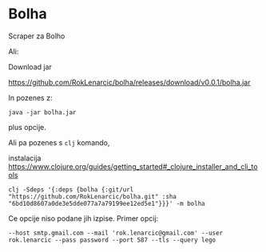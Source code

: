# Bolha

Scraper za Bolho

Ali:

Download jar

https://github.com/RokLenarcic/bolha/releases/download/v0.0.1/bolha.jar

In pozenes z:

```
java -jar bolha.jar
```

plus opcije.

Ali pa pozenes s `clj` komando, 

instalacija https://www.clojure.org/guides/getting_started#_clojure_installer_and_cli_tools

```
clj -Sdeps '{:deps {bolha {:git/url "https://github.com/RokLenarcic/bolha.git" :sha "6bd10d8607a0de3e5dde077a7a79199ee12ed5e1"}}}' -m bolha
```

Ce opcije niso podane jih izpise. Primer opcij:

```
--host smtp.gmail.com --mail 'rok.lenarcic@gmail.com' --user rok.lenarcic --pass password --port 587 --tls --query lego
```
